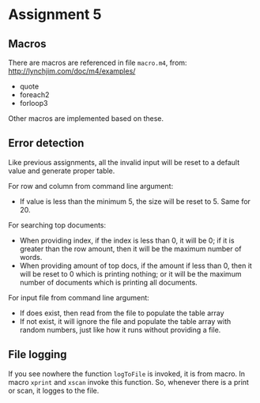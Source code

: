 # Assignment 5

## Macros

There are macros are referenced in file `macro.m4`, from: http://lynchjim.com/doc/m4/examples/
 - quote
 - foreach2
 - forloop3

Other macros are implemented based on these.

## Error detection
Like previous assignments, all the invalid input will be reset to a default value and generate proper table.

For row and column from command line argument:
- If value is less than the minimum 5, the size will be reset to 5. Same for 20.

For searching top documents:
- When providing index, if the index is less than 0, it will be 0; if it is greater than the row amount, then it will be the maximum number of words.
- When providing amount of top docs, if the amount if less than 0, then it will be reset to 0 which is printing nothing; or it will be the maximum number of documents which is printing all documents.

For input file from command line argument:
- If does exist, then read from the file to populate the table array
- If not exist, it will ignore the file and populate the table array with random numbers, just like how it runs without providing a file.

## File logging

If you see nowhere the function `logToFile` is invoked, it is from macro.
In macro `xprint` and `xscan` invoke this function. So, whenever there is a print or scan, it logges to the file.